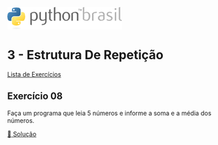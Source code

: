 ![pythonbrasil_logo](../../logo_pythonBrasil.png)

# 3 - Estrutura De Repetição 
[Lista de Exercícios](../../README.md)

## Exercício 08

Faça um programa que leia 5 números e informe a soma e a média dos números.

[:page_with_curl: Solução](__init__.py)

